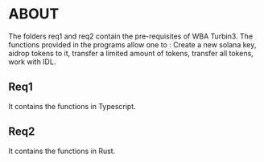 # ABOUT
The folders req1 and req2 contain the pre-requisites of WBA Turbin3. The functions provided in the programs allow one to : Create a new solana key, aidrop tokens to it, transfer a limited amount of tokens, transfer all tokens, work with IDL.

## Req1
It contains the functions in Typescript.

## Req2
It contains the functions in Rust.